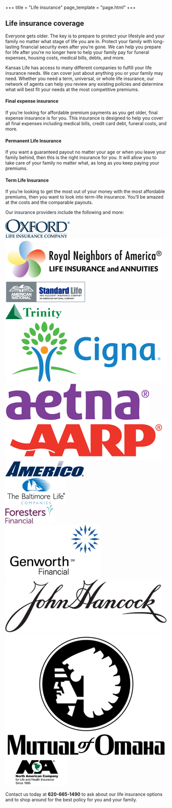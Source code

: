 +++
title = "Life insurance"
page_template = "page.html"
+++

<div id="life-insurance-coverage">
    <section class="bg-cover bg-center mb-8 well" style="background-image: url('/images/life-insurance-coverage-header.jpg');">
        <h2 class="callout">Life insurance coverage</h2>
    </section>
    <section class="container mx-auto mb-8">
        <p class="mb-4">Everyone gets older. The key is to prepare to protect your lifestyle and your family no matter what stage of life you are in. Protect your family with long-lasting financial security even after you’re gone. We can help you prepare for life after you’re no longer here to help your family pay for funeral expenses, housing costs, medical bills, debts, and more.</p>
        <p class="mb-4">Kansas Life has access to many different companies to fulfill your life insurance needs. We can cover just about anything you or your family may need. Whether you need a term, universal, or whole life insurance, our network of agents can help you review any existing policies and determine what will best fit your needs at the most competitive premiums.</p>
    </section>
    <section class="container mx-auto mb-8">
        <div class="grid grid-cols-3 gap-x-8">
            <div class="bg-callout-light text-white p-4">
                <h4 class="text-2xl mb-4">Final expense insurance</h4>
                <p>If you’re looking for affordable premium payments as you get older, final expense insurance is for you. This insurance is designed to help you cover all final expenses including medical bills, credit card debt, funeral costs, and more.</p>
            </div>
            <div class="bg-callout-medium text-white p-4">
                <h4 class="text-2xl mb-4">Permanent Life Insurance</h4>
                <p>If you want a guaranteed payout no matter your age or when you leave your family behind, then this is the right insurance for you. It will allow you to take care of your family no matter what, as long as you keep paying your premiums.</p>
            </div>
            <div class="bg-callout-dark text-white p-4">
                <h4 class="text-2xl mb-4">Term Life Insurance</h4>
                <p>If you’re looking to get the most out of your money with the most affordable premiums, then you want to look into term-life insurance. You’ll be amazed at the costs and the comparable payouts.</p>
            </div>
        </div>
    </section>
    <section class="container mx-auto mb-8">
        <p class="mb-4 text-2xl">Our insurance providers include the following and more:</p>
        <div class="logos overflow-hidden">
            <div>
                <a href="https://www.oxfordlife.com/" target="_self">
                    <img src="/images/company-logos/oxford-life.png" alt="Oxford Logo">
                </a>
            </div>
            <div>
                <a href="https://www.royalneighbors.org/" target="_self">
                    <img src="/images/company-logos/royal-neighbors.png" alt="RNA Logo">
                </a>
            </div>
            <div>
                <a href="https://slaico.americannational.com/wps/portal/slaico/home/!ut/p/z1/hY7LDoIwFES_hQVbemsDFHeNGBNCRDEqdmPAYMEAJVDh962PjYmP2d07ZyaDOEoQb9KhFKkqZZNW-j5w57ik9gR7gEPAKxeYF8zdKIjJYuag_T-Aaxu-iIHO8wdC156D6b3B30yA4TjytsQn0Q5ewI-OAHFRyew5lzUZoQLxLj_nXd5Z106_C6XafmqCCeM4WkJKUeXWSdYmfIoUslcoeSdRWydwsashZIZxAyImWBk!/dz/d5/L2dBISEvZ0FBIS9nQSEh/" target="_self">
                    <img src="/images/company-logos/slaico.png" alt="Standard Life Logo">
                </a>
            </div>
            <div>
                <a href="http://www.trinitylifeinsurance.com/" target="_self">
                    <img src="/images/company-logos/trinity.png" alt="Trinity Logo">
                </a>
            </div>
            <div>
                <a href="https://www.cigna.com/" target="_self">
                    <img src="/images/company-logos/cigna.jpg" alt="Cigna Logo">
                </a>
            </div>
            <div>
                <a href="https://www.aetna.com/" target="_self">
                    <img src="/images/company-logos/aetna.png" alt="Aetna Logo">
                </a>
            </div>
            <div>
                <a href="https://advantages.aarp.org/en/financial-services-insurance/life-insurance.html" target="_self">
                    <img src="/images/company-logos/aarp.png" alt="AARP Logo">
                </a>
            </div>
            <div>
                <a href="https://www.americo.com/" target="_self">
                    <img src="/images/company-logos/americo.png" alt="Americo Logo">
                </a>
            </div>
            <div>
                <a href="https://www.baltlife.com/" target="_self">
                    <img src="/images/company-logos/baltlife.png" alt="The Baltimore Life">
                </a>
            </div>
            <div>
                <a href="https://www.foresters.com/en" target="_self">
                    <img src="/images/company-logos/foresters.png" alt="Foresters Logo">
                </a>
            </div>
            <div>
                <a href="https://www.genworth.com/" target="_self">
                    <img src="/images/company-logos/genworth.png" alt="Genworth Logo">
                </a>
            </div>
            <div>
                <a href="https://www.johnhancock.com/" target="_self">
                    <img src="/images/company-logos/john-hancock.png" alt="John Hancock Logo">
                </a>
            </div>
            <div>
                <a href="https://www.mutualofomaha.com/" target="_self">
                    <img src="/images/company-logos/mutual-of-omaha.png" alt="Mutual of Omaha Logo">
                </a>
            </div>
            <div>
                <a href="https://www.northamericancompany.com/" target="_self">
                    <img src="/images/company-logos/north-american-company.png" alt="NA Logo">
                </a>
            </div>
        </div>
    </section>
    <section class="container mx-auto mb-16">
        <p>Contact us today at <strong class="highlight">620-665-1490</strong> to ask about our life insurance options and to shop around for the best policy for you and your family.</p>
    </section>
</div>

<script type="text/javascript" src="//cdn.jsdelivr.net/npm/slick-carousel@1.8.1/slick/slick.min.js"></script>
<script type="text/javascript">
$(function () {
  $('.logos').slick({
    slidesToShow: 5,
    slidesToScroll: 1,
    autoplay: true,
    autoplaySpeed: 2000,
    pauseOnHover: true,
    nextArrow: '#does-not-exist',
    prevArrow: '#does-not-exist',
  });
});
</script>
